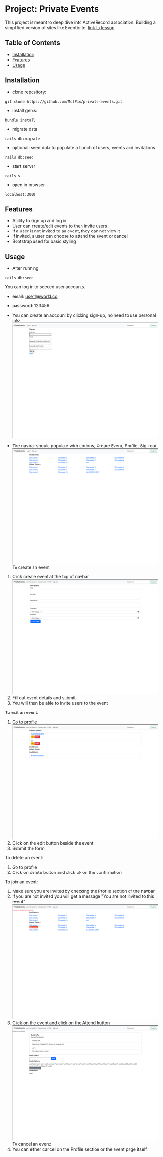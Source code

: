 # Project: Private Events

This project is meant to deep dive into ActiveRecord association. Building a simplified version of sites like Eventbrite.
[link to lesson](https://www.theodinproject.com/lessons/ruby-on-rails-private-events)

## Table of Contents

- [Installation](#installation)
- [Features](#features)
- [Usage](#usage)

## Installation

- clone repository:
```
git clone https://github.com/MclPio/private-events.git
```

- install gems:
```
bundle install
```

- migrate data
```
rails db:migrate
```

- optional: seed data to populate a bunch of users, events and invitations
```
rails db:seed
```

- start server
```
rails s
```

- open in browser
```
localhost:3000
```

## Features

- Ability to sign up and log in
- User can create/edit events to then invite users
- If a user is not invited to an event, they can not view it
- If invited, a user can choose to attend the event or cancel
- Bootstrap used for basic styling

## Usage

- After running
```
rails db:seed
```
You can log in to seeded user accounts.
- email: user1@world.co
- password: 123456

- You can create an account by clicking sign-up, no need to use personal info
![Sign up](images/sign_up_page.png) 
- The navbar should populate with options, Create Event, Profile, Sign out
![Home page](images/home_page.png)
To create an event:
1. Click create event at the top of navbar
![Creating an event](images/create_event_page.png)
2. Fill out event details and submit
3. You will then be able to invite users to the event


To edit an event:
1. Go to profile
![Profile page](images/profile_page.png)
2. Click on the edit button beside the event
3. Submit the form

To delete an event:
1. Go to profile
2. Click on delete button and click ok on the confirmation

To join an event:
1. Make sure you are invited by checking the Profile section of the navbar
2. If you are not invited you will get a message "You are not invited to this event"
![Not invited](images/not_invited_event.png)
2. Click on the event and click on the Attend button
![Event page invited](images/invited_event_page.png)
To cancel an event:
1. You can either cancel on the Profile section or the event page itself